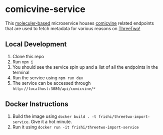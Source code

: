 # comicvine-service

This [moleculer-based](https://github.com/moleculerjs/moleculer-web) microservice houses [comicvine](http://comicvine.gamespot.com) related endpoints that are used 
to fetch metadata for various reasons on [ThreeTwo!](https://github.com/rishighan/threetwo)

## Local Development

1. Clone this repo
2. Run `npm i`
3. You should see the service spin up and a list of all the endpoints in the terminal
4. Run the service using `npm run dev`
5. The service can be accessed through `http://localhost:3080/api/comicvine/*`
## Docker Instructions

1. Build the image using `docker build . -t frishi/threetwo-import-service`. Give it a hot minute.
2. Run it using `docker run -it frishi/threetwo-import-service`